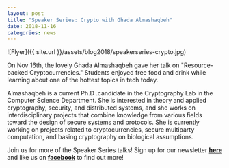 ```yaml
---
layout: post
title: "Speaker Series: Crypto with Ghada Almashaqbeh"
date: 2018-11-16
categories: news
---
```


![Flyer]({{ site.url }}/assets/blog2018/speakerseries-crypto.jpg)

On Nov 16th, the lovely Ghada Almashaqbeh gave her talk on "Resource-backed Cryptocurrencies." Students enjoyed free food and drink while learning about one of the hottest topics in tech today. 

Almashaqbeh is a current Ph.D .candidate in the Cryptography Lab in the Computer Science Department. She is interested in theory and applied cryptography, security, and distributed systems, and she works on interdisciplinary projects that combine knowledge from various fields toward the design of secure systems and protocols. She is currently working on projects related to cryptocurrencies, secure multiparty computation, and basing cryptography on biological assumptions. 

Join us for more of the Speaker Series talks! Sign up for our newsletter [**here**][mailinglist] and like us on [**facebook**][facebook] to find out more! 

[mailinglist]: http://columbia.us9.list-manage.com/subscribe?u=4c6a1c710f8ab9cce10272368&id=593b5faa43
[facebook]:https://www.facebook.com/CUWICS
